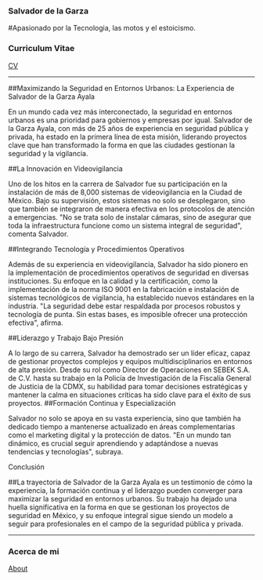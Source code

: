 ### Salvador de la Garza 

#Apasionado por la Tecnologia, las motos y el estoicismo.

### Curriculum Vitae
[CV](https://newwagner.github.io/CV_salvador_de_la_garza.pdf)

___

##Maximizando la Seguridad en Entornos Urbanos: La Experiencia de Salvador de la Garza Ayala

En un mundo cada vez más interconectado, la seguridad en entornos urbanos es una prioridad para gobiernos y empresas por igual. Salvador de la Garza Ayala, con más de 25 años de experiencia en seguridad pública y privada, ha estado en la primera línea de esta misión, liderando proyectos clave que han transformado la forma en que las ciudades gestionan la seguridad y la vigilancia.

##La Innovación en Videovigilancia

Uno de los hitos en la carrera de Salvador fue su participación en la instalación de más de 8,000 sistemas de videovigilancia en la Ciudad de México. Bajo su supervisión, estos sistemas no solo se desplegaron, sino que también se integraron de manera efectiva en los protocolos de atención a emergencias. "No se trata solo de instalar cámaras, sino de asegurar que toda la infraestructura funcione como un sistema integral de seguridad", comenta Salvador.

##Integrando Tecnología y Procedimientos Operativos

Además de su experiencia en videovigilancia, Salvador ha sido pionero en la implementación de procedimientos operativos de seguridad en diversas instituciones. Su enfoque en la calidad y la certificación, como la implementación de la norma ISO 9001 en la fabricación e instalación de sistemas tecnológicos de vigilancia, ha establecido nuevos estándares en la industria. "La seguridad debe estar respaldada por procesos robustos y tecnología de punta. Sin estas bases, es imposible ofrecer una protección efectiva", afirma.

##Liderazgo y Trabajo Bajo Presión

A lo largo de su carrera, Salvador ha demostrado ser un líder eficaz, capaz de gestionar proyectos complejos y equipos multidisciplinarios en entornos de alta presión. Desde su rol como Director de Operaciones en SEBEK S.A. de C.V. hasta su trabajo en la Policía de Investigación de la Fiscalía General de Justicia de la CDMX, su habilidad para tomar decisiones estratégicas y mantener la calma en situaciones críticas ha sido clave para el éxito de sus proyectos.
##Formación Continua y Especialización

Salvador no solo se apoya en su vasta experiencia, sino que también ha dedicado tiempo a mantenerse actualizado en áreas complementarias como el marketing digital y la protección de datos. "En un mundo tan dinámico, es crucial seguir aprendiendo y adaptándose a nuevas tendencias y tecnologías", subraya.

Conclusión

##La trayectoria de Salvador de la Garza Ayala es un testimonio de cómo la experiencia, la formación continua y el liderazgo pueden converger para maximizar la seguridad en entornos urbanos. Su trabajo ha dejado una huella significativa en la forma en que se gestionan los proyectos de seguridad en México, y su enfoque integral sigue siendo un modelo a seguir para profesionales en el campo de la seguridad pública y privada.
___

### Acerca de mi
[About](https://newwagner.github.io/about.html)


